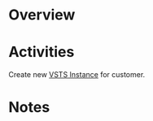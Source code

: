 # Overview

# Activities
Create new [VSTS Instance](https://app.vsaex.visualstudio.com) for customer.

# Notes
